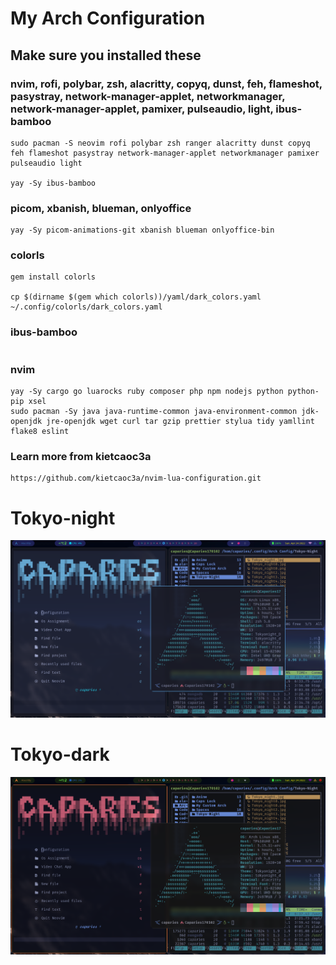 # My Arch Configuration

## **Make sure you installed these**

### nvim, rofi, polybar, zsh, alacritty, copyq, dunst, feh, flameshot, pasystray, network-manager-applet, networkmanager, network-manager-applet, pamixer, pulseaudio, light, ibus-bamboo

```
sudo pacman -S neovim rofi polybar zsh ranger alacritty dunst copyq feh flameshot pasystray network-manager-applet networkmanager pamixer pulseaudio light

yay -Sy ibus-bamboo
```

### picom, xbanish, blueman, onlyoffice

```
yay -Sy picom-animations-git xbanish blueman onlyoffice-bin
```

### colorls

```
gem install colorls

cp $(dirname $(gem which colorls))/yaml/dark_colors.yaml ~/.config/colorls/dark_colors.yaml
```

### ibus-bamboo

```

```

### nvim

```
yay -Sy cargo go luarocks ruby composer php npm nodejs python python-pip xsel
sudo pacman -Sy java java-runtime-common java-environment-common jdk-openjdk jre-openjdk wget curl tar gzip prettier stylua tidy yamllint flake8 eslint
```

### **Learn more from kietcaoc3a**

```
https://github.com/kietcaoc3a/nvim-lua-configuration.git
```

# **Tokyo-night**

![image](https://github.com/caotuankietc3a/Arch-Configuration-Neovim_Lua/blob/main/Arch%20Config/My%20Custom%20Arch/Tokyo-night.png)

# **Tokyo-dark**

![image](https://github.com/caotuankietc3a/Arch-Configuration-Neovim_Lua/blob/main/Arch%20Config/My%20Custom%20Arch/Tokyo-dark.png)
